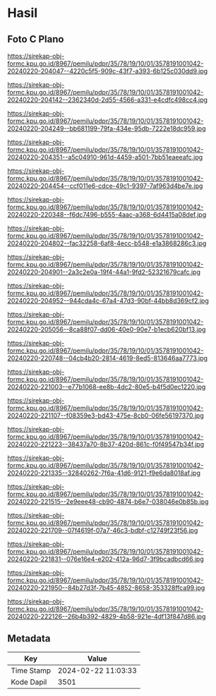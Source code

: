 # Hasil

## Foto C Plano

https://sirekap-obj-formc.kpu.go.id/8967/pemilu/pdpr/35/78/19/10/01/3578191001042-20240220-204047--4220c5f5-909c-43f7-a393-6b125c030dd9.jpg

https://sirekap-obj-formc.kpu.go.id/8967/pemilu/pdpr/35/78/19/10/01/3578191001042-20240220-204142--2362340d-2d55-4566-a331-e4cdfc498cc4.jpg

https://sirekap-obj-formc.kpu.go.id/8967/pemilu/pdpr/35/78/19/10/01/3578191001042-20240220-204249--bb681199-79fa-434e-95db-7222e18dc959.jpg

https://sirekap-obj-formc.kpu.go.id/8967/pemilu/pdpr/35/78/19/10/01/3578191001042-20240220-204351--a5c04910-961d-4459-a501-7bb51eaeeafc.jpg

https://sirekap-obj-formc.kpu.go.id/8967/pemilu/pdpr/35/78/19/10/01/3578191001042-20240220-204454--ccf011e6-cdce-49c1-9397-7af963d4be7e.jpg

https://sirekap-obj-formc.kpu.go.id/8967/pemilu/pdpr/35/78/19/10/01/3578191001042-20240220-220348--f6dc7496-b555-4aac-a368-6d4415a08def.jpg

https://sirekap-obj-formc.kpu.go.id/8967/pemilu/pdpr/35/78/19/10/01/3578191001042-20240220-204802--fac32258-6af8-4ecc-b548-e1a3868286c3.jpg

https://sirekap-obj-formc.kpu.go.id/8967/pemilu/pdpr/35/78/19/10/01/3578191001042-20240220-204901--2a3c2e0a-19f4-44a1-9fd2-52321679cafc.jpg

https://sirekap-obj-formc.kpu.go.id/8967/pemilu/pdpr/35/78/19/10/01/3578191001042-20240220-204952--944cda4c-67a4-47d3-90bf-44bb8d369cf2.jpg

https://sirekap-obj-formc.kpu.go.id/8967/pemilu/pdpr/35/78/19/10/01/3578191001042-20240220-205056--8ca88f07-dd06-40e0-90e7-b1ecb620bf13.jpg

https://sirekap-obj-formc.kpu.go.id/8967/pemilu/pdpr/35/78/19/10/01/3578191001042-20240220-220748--04cb4b20-2814-4619-8ed5-813646aa7773.jpg

https://sirekap-obj-formc.kpu.go.id/8967/pemilu/pdpr/35/78/19/10/01/3578191001042-20240220-221003--e77b1068-ee8b-4dc2-80e5-b4f5d0ec1220.jpg

https://sirekap-obj-formc.kpu.go.id/8967/pemilu/pdpr/35/78/19/10/01/3578191001042-20240220-221107--f08359e3-bd43-475e-8cb0-06fe56197370.jpg

https://sirekap-obj-formc.kpu.go.id/8967/pemilu/pdpr/35/78/19/10/01/3578191001042-20240220-221223--38437a70-8b37-420d-861c-f0f49547b34f.jpg

https://sirekap-obj-formc.kpu.go.id/8967/pemilu/pdpr/35/78/19/10/01/3578191001042-20240220-221335--32840262-7f6a-41d6-9121-f9e6da8018af.jpg

https://sirekap-obj-formc.kpu.go.id/8967/pemilu/pdpr/35/78/19/10/01/3578191001042-20240220-221515--2e9eee48-cb90-4874-b6e7-038046e0b85b.jpg

https://sirekap-obj-formc.kpu.go.id/8967/pemilu/pdpr/35/78/19/10/01/3578191001042-20240220-221709--07f4619f-07a7-46c3-bdbf-c12749f23f56.jpg

https://sirekap-obj-formc.kpu.go.id/8967/pemilu/pdpr/35/78/19/10/01/3578191001042-20240220-221831--076e16e4-e202-412a-96d7-3f9bcadbcd66.jpg

https://sirekap-obj-formc.kpu.go.id/8967/pemilu/pdpr/35/78/19/10/01/3578191001042-20240220-221950--84b27d3f-7b45-4852-8658-353328ffca99.jpg

https://sirekap-obj-formc.kpu.go.id/8967/pemilu/pdpr/35/78/19/10/01/3578191001042-20240220-222126--26b4b392-4829-4b58-921e-4df13f847d86.jpg


## Metadata

| Key        | Value               |
| ---------- | ------------------- |
| Time Stamp | 2024-02-22 11:03:33 |
| Kode Dapil | 3501                |



